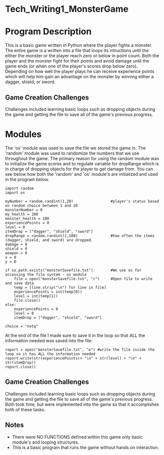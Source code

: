 # Tech_Writing1_MonsterGame
Program Description
=================================================
This is a basic game written in Python where the player fights a monster. The entire game is a written into a file that loops its intructions until the either the monster or the player reach zero or below in point count. 
Both the player and the monster fight for their points and avoid damage until the game ends (or when one of the player's scores drop below zero). Depending on how well the player plays he can receive experience points which will help him gain an advantage on the monster by winning either a dagger, shield, or sword. 

Game Creation Challenges
------------------------
Challenges included learning basic loops such as dropping objects during the game and getting the file to save all of the game's previous progress.

Modules 
================================================
The 'os' module was used to save the file we stored the game in. 
The 'random' module was used to randomize the numbers that we use throughout the game. The primary reason for using the random module was to initialize the game scores and to regulate variable for dropRange which is in charge of dropping objects for the player to get damage from. 
You can see below how both the 'random' and 'os' module's are initialized and used in the program below.

```
import random
import os 

myNumber = random.randint(1,20)                 #player's status based on random choice between 1 and 20
monsterNumber = 0 
my_health = 100
monster_health = 100
experiencePoints = 0
level = 0
itemDrop = ["dagger", "shield", "sword"]
dropRange = random.randint(1,100)               #how often the items (dagger, shield, and sword) are dropped.
damage = 0
shield = 0
weapon = 0
x = 0
y = 0

if os.path.exists("monsterSavefile.txt"):       #We use os for accessing the file system - os module
    file = open("monsterSavefile.txt", "r")     #Open file to write and save data    
    temp = [line.strip("\n") for line in file]      
    experiencePoints = int(temp[0])
    level = int(temp[1])
    file.close()
else:
    experiencePoints = 0
    level = 0
    itemDrop = ["dagger", "shield", "sword"]

choice = "notq"
```

At the end of the file I made sure to save it in the loop so that ALL the information needed was saved into the file:

```
report = open("monsterSavefile.txt", "w") #write the file inside the loop so it has ALL the information needed
report.write(str(experiencePoints)+ "\n" + str(level) + "\n" + str(itemDrop))
report.close()
```

Game Creation Challenges
------------------------
Challenges included learning basic loops such as dropping objects during the game and getting the file to save all of the game's previous progress. Both took time, but were implemented into the game so that it accomplishes both of these tasks.

Notes
-----
* There were NO FUNCTIONS defined within this game only basic module's and looping structures. 
* This is a basic program that runs the game without hands on interaction.


